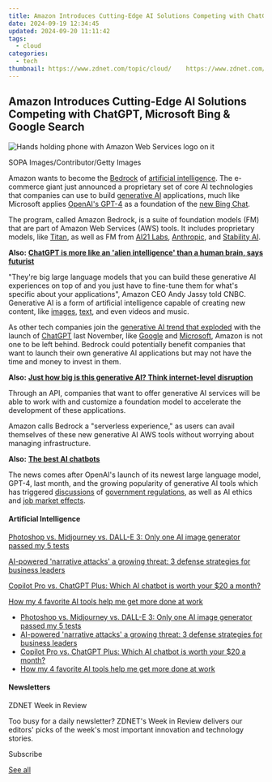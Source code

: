 ```yaml
---
title: Amazon Introduces Cutting-Edge AI Solutions Competing with ChatGPT, Microsoft Bing & Google Search
date: 2024-09-19 12:34:45
updated: 2024-09-20 11:11:42
tags:
  - cloud
categories:
  - tech
thumbnail: https://www.zdnet.com/topic/cloud/    https://www.zdnet.com/a/img/resize/02ad243a8e55c34426149f88a91adb5b15b06623/2023/04/14/e36e4553-0100-4b6d-9f88-df4fdeb96848/gettyimages-1243579557.jpg?width=170&height=96&fit=crop&auto=webp
---
```


## Amazon Introduces Cutting-Edge AI Solutions Competing with ChatGPT, Microsoft Bing & Google Search

![Hands holding phone with Amazon Web Services logo on it](https://www.zdnet.com/a/img/resize/1b67c08dc6d699294b1fd00c45a5fb933cd03888/2023/04/14/e36e4553-0100-4b6d-9f88-df4fdeb96848/gettyimages-1243579557.jpg?auto=webp&width=1280)

SOPA Images/Contributor/Getty Images

Amazon wants to become the [Bedrock](https://buy.geni.us/Proxy.ashx?TSID=368250&GR%5FURL=https%3A%2F%2Faws.amazon.com%2Fbedrock%2F%3Ftag%3Dzd-buy-button-20%26ascsubtag%3D%5F%5FCOM%5FCLICK%5FID%5F%5F%7C0893799c-7dfa-4cd9-a46d-636e3e67768b%7Cdtp&dtb=1) of [artificial intelligence](https://www.zdnet.com/article/what-is-ai-heres-everything-you-need-to-know-about-artificial-intelligence/). The e-commerce giant just announced a proprietary set of core AI technologies that companies can use to build [generative AI](https://www.zdnet.com/article/what-is-generative-ai-and-why-is-it-so-popular-heres-everything-you-need-to-know/) applications, much like Microsoft applies [OpenAI's GPT-4](https://www.zdnet.com/article/what-is-gpt-4-heres-everything-you-need-to-know/) as a foundation of the [new Bing Chat](https://www.zdnet.com/article/what-is-the-new-bing-heres-everything-you-need-to-know/). 

The program, called Amazon Bedrock, is a suite of foundation models (FM) that are part of Amazon Web Services (AWS) tools. It includes proprietary models, like [Titan](https://buy.geni.us/Proxy.ashx?TSID=368250&GR%5FURL=https%3A%2F%2Faws.amazon.com%2Fbedrock%2Ftitan%2F%3Ftag%3Dzd-buy-button-20%26ascsubtag%3D%5F%5FCOM%5FCLICK%5FID%5F%5F%7C0893799c-7dfa-4cd9-a46d-636e3e67768b%7Cdtp&dtb=1), as well as FM from [AI21 Labs](https://www.ai21.com/), [Anthropic](https://www.anthropic.com/), and [Stability AI](https://stability.ai/).

**Also:** [**ChatGPT is more like an 'alien intelligence' than a human brain, says futurist**](https://www.zdnet.com/article/chatgpt-is-more-like-an-alien-intelligence-than-a-human-brain-says-futurist/)

"They're big large language models that you can build these generative AI experiences on top of and you just have to fine-tune them for what's specific about your applications", Amazon CEO Andy Jassy told CNBC. Generative AI is a form of artificial intelligence capable of creating new content, like [images](https://www.zdnet.com/article/how-to-use-bing-image-creator/), [text](https://www.zdnet.com/article/how-to-use-chatgpt-to-write-an-essay/), and even videos and music. 

As other tech companies join the [generative AI trend that exploded](https://www.zdnet.com/article/ai-projects-now-exceed-350000-according-to-stanford/) with the launch of [ChatGPT](https://www.zdnet.com/article/how-to-use-chatgpt/) last November, like [Google](https://www.zdnet.com/article/what-is-google-bard-heres-everything-you-need-to-know/) and [Microsoft](https://www.zdnet.com/article/microsoft-taps-chatgpt-to-improve-bing-and-the-edge-browser/), Amazon is not one to be left behind. Bedrock could potentially benefit companies that want to launch their own generative AI applications but may not have the time and money to invest in them. 

**Also:** [**Just how big is this generative AI? Think internet-level disruption**](https://www.zdnet.com/article/just-how-big-is-this-new-generative-ai-think-internet-level-disruption/)

Through an API, companies that want to offer generative AI services will be able to work with and customize a foundation model to accelerate the development of these applications.

Amazon calls Bedrock a "serverless experience," as users can avail themselves of these new generative AI AWS tools without worrying about managing infrastructure. 

**Also:** [**The best AI chatbots**](https://www.zdnet.com/article/best-ai-chatbot/)

The news comes after OpenAI's launch of its newest large language model, GPT-4, last month, and the growing popularity of generative AI tools which has triggered [discussions](https://www.zdnet.com/article/gates-musk-and-biden-weigh-in-on-the-ai-race-debate/) of [government regulations](https://www.zdnet.com/article/the-white-house-seeks-your-opinion-on-chatgpt-and-ai-tools-for-safety-policy/), as well as AI ethics and [job market effects](https://www.zdnet.com/article/ai-could-automate-25-of-all-jobs-heres-which-are-most-and-least-at-risk/).

#### Artificial Intelligence

[Photoshop vs. Midjourney vs. DALL-E 3: Only one AI image generator passed my 5 tests](https://www.zdnet.com/article/is-photoshops-new-text-to-image-as-good-as-midjourney-and-dall-e-we-test-it-and-see/ "Photoshop vs. Midjourney vs. DALL-E 3: Only one AI image generator passed my 5 tests")

[AI-powered 'narrative attacks' a growing threat: 3 defense strategies for business leaders](https://www.zdnet.com/article/ai-powered-narrative-attacks-a-growing-threat-3-defense-strategies-for-business-leaders/ "AI-powered 'narrative attacks' a growing threat: 3 defense strategies for business leaders")

[Copilot Pro vs. ChatGPT Plus: Which AI chatbot is worth your $20 a month?](https://www.zdnet.com/article/copilot-pro-vs-chatgpt-plus-which-is-ai-chatbot-is-worth-your-20-a-month/ "Copilot Pro vs. ChatGPT Plus: Which AI chatbot is worth your $20 a month?")

[How my 4 favorite AI tools help me get more done at work](https://www.zdnet.com/article/how-my-4-favorite-ai-tools-help-me-get-more-done-at-work/ "How my 4 favorite AI tools help me get more done at work")

* [Photoshop vs. Midjourney vs. DALL-E 3: Only one AI image generator passed my 5 tests](https://www.zdnet.com/article/is-photoshops-new-text-to-image-as-good-as-midjourney-and-dall-e-we-test-it-and-see/ "Photoshop vs. Midjourney vs. DALL-E 3: Only one AI image generator passed my 5 tests")
* [AI-powered 'narrative attacks' a growing threat: 3 defense strategies for business leaders](https://www.zdnet.com/article/ai-powered-narrative-attacks-a-growing-threat-3-defense-strategies-for-business-leaders/ "AI-powered 'narrative attacks' a growing threat: 3 defense strategies for business leaders")
* [Copilot Pro vs. ChatGPT Plus: Which AI chatbot is worth your $20 a month?](https://www.zdnet.com/article/copilot-pro-vs-chatgpt-plus-which-is-ai-chatbot-is-worth-your-20-a-month/ "Copilot Pro vs. ChatGPT Plus: Which AI chatbot is worth your $20 a month?")
* [How my 4 favorite AI tools help me get more done at work](https://www.zdnet.com/article/how-my-4-favorite-ai-tools-help-me-get-more-done-at-work/ "How my 4 favorite AI tools help me get more done at work")

#### Newsletters

ZDNET Week in Review

Too busy for a daily newsletter? ZDNET's Week in Review delivers our editors' picks of the week's most important innovation and technology stories.

 Subscribe

[See all](https://www.zdnet.com/newsletters/)

<ins class="adsbygoogle"
     style="display:block"
     data-ad-format="autorelaxed"
     data-ad-client="ca-pub-7571918770474297"
     data-ad-slot="1223367746"></ins>



<ins class="adsbygoogle"
     style="display:block"
     data-ad-client="ca-pub-7571918770474297"
     data-ad-slot="8358498916"
     data-ad-format="auto"
     data-full-width-responsive="true"></ins>
